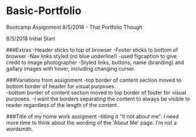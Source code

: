 # Basic-Portfolio
Bootcamp Assignment 8/5/2018 - That Portfolio Though

8/5/2018 Initial Start

###Extras
-Header sticks to top of browser
-Footer sticks to bottom of browser
-Nav links styled (no blue underline!)
-used figcaption to give credit to image photographer
-Styled links, buttons, name (branding) and gallary images with hover, including changing curser.  

###Variations from assignment
-top border of content section moved to bottom border of header for visual purposes.  
-bottom border of content section moved to top border of footer for visual purposes. 
-I want the borders separating the content to always be visible to reader regardless of the length of the content.

###Title of my home work assigment
-titling it "It not about me".  I need more time to think about the wording of the 'About Me' page.  I'm not a wordsmith.